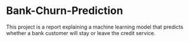 # Bank-Churn-Prediction
This project is a report explaining a machine learning model that predicts whether a bank customer will stay or leave the credit service.
